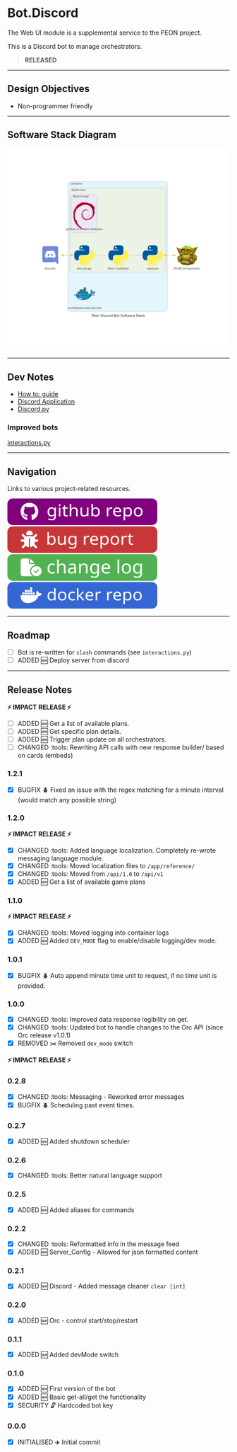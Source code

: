 # Bot.Discord

The Web UI module is a supplemental service to the PEON project.

This is a Discord bot to manage orchestrators.

> **RELEASED**

---

## Design Objectives

- Non-programmer friendly

---

## Software Stack Diagram

![Software Stack](../images/diagrams/diagram_bot_discord.png)

---

## Dev Notes

- [How to: guide](https://realpython.com/how-to-make-a-discord-bot-python/)
- [Discord Application](https://discord.com/developers/applications)
- [Discord.py](https://discordpy.readthedocs.io/en/stable/ext/commands/api.html#bots)

### Improved bots

[interactions.py](https://discord-interactions.readthedocs.io/en/latest/quickstart.html)

---

## Navigation

Links to various project-related resources.

[![github](../images/buttons/button_github.svg)](https://github.com/the-peon-project/peon-bot-discord)
[![github](../images/buttons/button_bug.svg)](https://github.com/the-peon-project/peon-bot-discord/issues/new/choose)
[![github](../images/buttons/button_changelog.svg)](../development/50_bot_discord.md#release-notes)
[![github](../images/buttons/button_docker.svg)](https://hub.docker.com/repository/docker/umlatt/peon.bot.discord/general)

---

## Roadmap

- [ ] Bot is re-written for ``slash`` commands (see ``interactions.py``)
- [ ] ADDED :new: Deploy server from discord

---

## Release Notes

**:zap: IMPACT RELEASE :zap:**

- [ ] ADDED :new: Get a list of available plans.
- [ ] ADDED :new: Get specific plan details.
- [ ] ADDED :new: Trigger plan update on all orchestrators.
- [ ] CHANGED :tools: Rewriting API calls with new response builder/ based on cards (embeds)

### 1.2.1

- [x] BUGFIX :beetle: Fixed an issue with the regex matching for a minute interval (would match any possible string)

### 1.2.0

**:zap: IMPACT RELEASE :zap:**

- [x] CHANGED :tools: Added language localization. Completely re-wrote messaging language module.
- [x] CHANGED :tools: Moved localization files to `/app/reference/`
- [x] CHANGED :tools: Moved from `/api/1.0` to `/api/v1`
- [x] ADDED :new: Get a list of available game plans

### 1.1.0

**:zap: IMPACT RELEASE :zap:**

- [x] CHANGED :tools: Moved logging into container logs
- [x] ADDED :new: Added `DEV_MODE` flag to enable/disable logging/dev mode.

### 1.0.1

- [x] BUGFIX :beetle: Auto append minute time unit to request, if no time unit is provided.

### 1.0.0

- [x] CHANGED :tools: Improved data response legibility on get.
- [x] CHANGED :tools: Updated bot to handle changes to the Orc API (since Orc release v1.0.1)
- [x] REMOVED :scissors: Removed `dev_mode` switch

**:zap: IMPACT RELEASE :zap:**

### 0.2.8

- [x] CHANGED :tools: Messaging - Reworked error messages
- [x] BUGFIX :beetle: Scheduling past event times.

### 0.2.7

- [x] ADDED :new: Added shutdown scheduler

### 0.2.6

- [x] CHANGED :tools: Better natural language support

### 0.2.5

- [x] ADDED :new: Added aliases for commands

### 0.2.2

- [x] CHANGED :tools: Reformatted info in the message feed
- [x] ADDED :new: Server_Config - Allowed for json formatted content

### 0.2.1

- [x] ADDED :new: Discord - Added message cleaner ``clear [int]``

### 0.2.0

- [x] ADDED :new: Orc - control start/stop/restart

### 0.1.1

- [x] ADDED :new: Added devMode switch

### 0.1.0

- [x] ADDED :new: First version of the bot
- [x] ADDED :new: Basic get-all/get the functionality
- [x] SECURITY :unlock: Hardcoded bot key

### 0.0.0

- [x] INITIALISED :airplane: Initial commit
